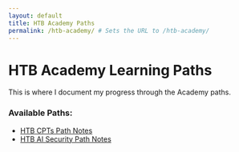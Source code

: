 ```yaml
---
layout: default
title: HTB Academy Paths
permalink: /htb-academy/ # Sets the URL to /htb-academy/
---
```


# HTB Academy Learning Paths

This is where I document my progress through the Academy paths.

### Available Paths:

- [HTB CPTs Path Notes](/htb-academy/cpts/)
- [HTB AI Security Path Notes](/htb-academy/airt/)
